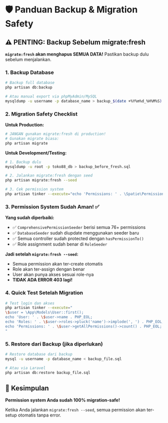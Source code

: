 # 🛡️ Panduan Backup & Migration Safety

## ⚠️ PENTING: Backup Sebelum migrate:fresh

**`migrate:fresh` akan menghapus SEMUA DATA!** Pastikan backup dulu sebelum menjalankan.

### 1. Backup Database

```bash
# Backup full database
php artisan db:backup

# Atau manual export via phpMyAdmin/MySQL
mysqldump -u username -p database_name > backup_$(date +%Y%m%d_%H%M%S).sql
```

### 2. Migration Safety Checklist

**Untuk Production:**

```bash
# JANGAN gunakan migrate:fresh di production!
# Gunakan migrate biasa:
php artisan migrate
```

**Untuk Development/Testing:**

```bash
# 1. Backup dulu
mysqldump -u root -p toko88_db > backup_before_fresh.sql

# 2. Jalankan migrate:fresh dengan seed
php artisan migrate:fresh --seed

# 3. Cek permission system
php artisan tinker --execute="echo 'Permissions: ' . \Spatie\Permission\Models\Permission::count();"
```

### 3. Permission System Sudah Aman! ✅

**Yang sudah diperbaiki:**

-   ✅ `ComprehensivePermissionSeeder` berisi semua 76+ permissions
-   ✅ `DatabaseSeeder` sudah diupdate menggunakan seeder baru
-   ✅ Semua controller sudah protected dengan `hasPermissionTo()`
-   ✅ Role assignment sudah benar di `RoleSeeder`

**Jadi setelah `migrate:fresh --seed`:**

-   Semua permission akan ter-create otomatis
-   Role akan ter-assign dengan benar
-   User akan punya akses sesuai role-nya
-   **TIDAK ADA ERROR 403 lagi!**

### 4. Quick Test Setelah Migration

```bash
# Test login dan akses
php artisan tinker --execute="
\$user = \App\Models\User::first();
echo 'User: ' . \$user->name . PHP_EOL;
echo 'Roles: ' . \$user->roles->pluck('name')->implode(', ') . PHP_EOL;
echo 'Permissions: ' . \$user->getAllPermissions()->count() . PHP_EOL;
"
```

### 5. Restore dari Backup (jika diperlukan)

```bash
# Restore database dari backup
mysql -u username -p database_name < backup_file.sql

# Atau via Laravel
php artisan db:restore backup_file.sql
```

## 🎯 Kesimpulan

**Permission system Anda sudah 100% migration-safe!**

Ketika Anda jalankan `migrate:fresh --seed`, semua permission akan ter-setup otomatis tanpa error.
